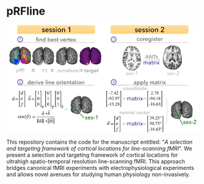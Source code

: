 # pRFline
![Overview of experimental procedure](/figures/sub-all_model-gauss_fig-1_desc-framework.png)

This repository contains the code for the manuscript entitled: "_A selection and targeting framework of cortical locations for line-scanning fMRI_". We present a selection and targeting framework of cortical locations for ultrahigh spatio-temporal resolution line-scanning fMRI. This approach bridges canonical fMRI experiments with electrophysiological experiments and allows novel avenues for studying human physiology non-invasively.
